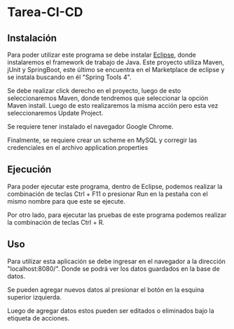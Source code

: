 # Tarea-CI-CD

## Instalación

Para poder utilizar este programa se debe instalar [Eclipse](https://www.eclipse.org/downloads/), donde instalaremos el framework de trabajo de Java.
Este proyecto utiliza Maven, jUnit y SpringBoot, este último se encuentra en el Marketplace de eclipse y se instala buscando en él "Spring Tools 4".

Se debe realizar click derecho en el proyecto, luego de esto seleccionaremos Maven, donde tendremos que seleccionar la opción Maven install. Luego de esto realizaremos la misma acción pero esta vez seleccionaremos Update Project.

Se requiere tener instalado el navegador Google Chrome.

Finalmente, se requiere crear un scheme en MySQL y corregir las credenciales en el archivo application.properties

## Ejecución

Para poder ejecutar este programa, dentro de Eclipse, podemos realizar la combinación de teclas Ctrl + F11 o presionar Run en la pestaña con el mismo nombre para que este se ejecute.

Por otro lado, para ejecutar las pruebas de este programa podemos realizar la combinación de teclas Ctrl + R.

## Uso

Para utilizar esta aplicación se debe ingresar en el navegador a la dirección "localhost:8080/". Donde se podrá ver los datos guardados en la base de datos.

Se pueden agregar nuevos datos al presionar el botón en la esquina superior izquierda.

Luego de agregar datos estos pueden ser editados o eliminados bajo la etiqueta de acciones.
